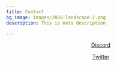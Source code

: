 ```yaml
---
title: Contact
bg_image: images/2020-landscape-2.png
description: This is meta description

---
```

<center>

[Discord](https://discord.gg/KTAszBQEuJ)

[Twitter](https://twitter.com/C3MEDIA2)

</center>